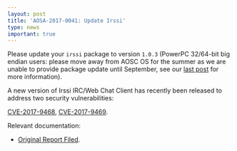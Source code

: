 ```yaml
---
layout: post
title: 'AOSA-2017-0041: Update Irssi'
type: news
important: true
---
```


Please update your `irssi` package to version `1.0.3` (PowerPC 32/64-bit big endian users: please move away from AOSC OS for the summer as we are unable to provide package update until September, see our [last post](https://aosc.io/news/2413-core-422-fin) for more information).

A new version of Irssi IRC/Web Chat Client has recently been released to address two security vulnerabilities:

[CVE-2017-9468](http://cve.mitre.org/cgi-bin/cvename.cgi?name=CVE-2017-9468), [CVE-2017-9469](http://cve.mitre.org/cgi-bin/cvename.cgi?name=CVE-2017-9469).

Relevant documentation:

- [Original Report Filed](https://github.com/AOSC-Dev/aosc-os-abbs/issues/654).